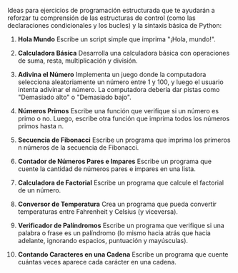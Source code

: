 Ideas para ejercicios de programación estructurada que te ayudarán a reforzar tu comprensión de las estructuras de control (como las declaraciones condicionales y los bucles) y la sintaxis básica de Python:

1. **Hola Mundo**
   Escribe un script simple que imprima "¡Hola, mundo!".

2. **Calculadora Básica**
   Desarrolla una calculadora básica con operaciones de suma, resta, multiplicación y división.

3. **Adivina el Número**
   Implementa un juego donde la computadora selecciona aleatoriamente un número entre 1 y 100, y luego el usuario intenta adivinar el número. La computadora debería dar pistas como "Demasiado alto" o "Demasiado bajo".

4. **Números Primos**
   Escribe una función que verifique si un número es primo o no. Luego, escribe otra función que imprima todos los números primos hasta n.

5. **Secuencia de Fibonacci**
   Escribe un programa que imprima los primeros n números de la secuencia de Fibonacci.

6. **Contador de Números Pares e Impares**
   Escribe un programa que cuente la cantidad de números pares e impares en una lista.

7. **Calculadora de Factorial**
   Escribe un programa que calcule el factorial de un número.

8. **Conversor de Temperatura**
   Crea un programa que pueda convertir temperaturas entre Fahrenheit y Celsius (y viceversa).

9. **Verificador de Palíndromos**
   Escribe un programa que verifique si una palabra o frase es un palíndromo (lo mismo hacia atrás que hacia adelante, ignorando espacios, puntuación y mayúsculas).

10. **Contando Caracteres en una Cadena**
    Escribe un programa que cuente cuántas veces aparece cada carácter en una cadena.